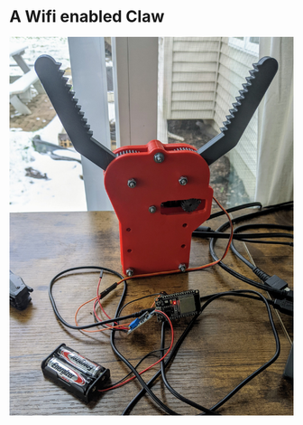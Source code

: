 # A Wifi enabled Claw

![Plastic claw, about 10" in total height, red body, grey arms with jagged teeth](https://github.com/justinb4003/esp32_claw/blob/main/images/theclaw.jpg?raw=true)